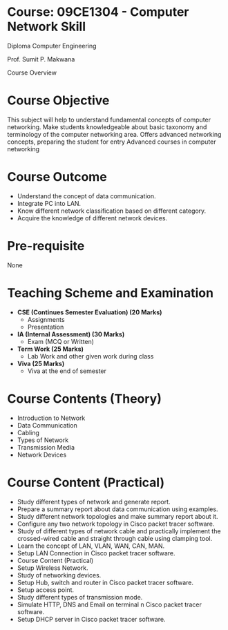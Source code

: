 # Course: 09CE1304 - Computer Network Skill
Diploma Computer Engineering

Prof. Sumit P. Makwana

Course Overview

# Course Objective
This subject will help to understand fundamental concepts of computer networking. Make students knowledgeable about basic taxonomy and terminology of the computer networking area. Offers advanced networking concepts, preparing the student for entry Advanced courses in computer networking

# Course Outcome
* Understand the concept of data communication.
* Integrate PC into LAN.
* Know different network classification based on different category.
* Acquire the knowledge of different network devices.

# Pre-requisite
None

# Teaching Scheme and Examination
* **CSE (Continues Semester Evaluation) (20 Marks)**
	* Assignments
	* Presentation
* **IA (Internal Assessment) (30 Marks)**
	* Exam (MCQ or Written)
* **Term Work (25 Marks)**
	* Lab Work and other given work during class
* **Viva (25 Marks)**
	* Viva at the end of semester

# Course Contents (Theory)
* Introduction to Network
* Data Communication
* Cabling
* Types of Network
* Transmission Media
* Network Devices
# Course Content (Practical)
* Study different types of network and generate report.
* Prepare a summary report about data communication using examples.
* Study different network topologies and make summary report about it.
* Configure any two network topology in Cisco packet tracer software.
* Study of different types of network cable and practically implement the crossed-wired cable and straight through cable using clamping tool.
* Learn the concept of LAN, VLAN, WAN, CAN, MAN.
* Setup LAN Connection in Cisco packet tracer software.
* Course Content (Practical)
* Setup Wireless Network.
* Study of networking devices.
* Setup Hub, switch and router in Cisco packet tracer software.
* Setup access point.
* Study different types of transmission mode.
* Simulate HTTP, DNS and Email on terminal n Cisco packet tracer software.
* Setup DHCP server in Cisco packet tracer software.

